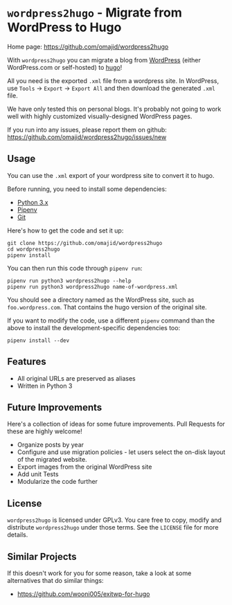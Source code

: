 # `wordpress2hugo` - Migrate from WordPress to Hugo

Home page: https://github.com/omajid/wordpress2hugo

With `wordpress2hugo` you can migrate a blog from
[WordPress](https://wordpress.com/) (either WordPress.com or
self-hosted) to [hugo](https://gohugo.io/)!

All you need is the exported `.xml` file from a wordpress site. In
WordPress, use `Tools` -> `Export` -> `Export All` and then download
the generated `.xml` file.

We have only tested this on personal blogs. It's probably not going to
work well with highly customized visually-designed WordPress pages.

If you run into any issues, please report them on github:
https://github.com/omajid/wordpress2hugo/issues/new

## Usage

You can use the `.xml` export of your wordpress site to convert it to
hugo.

Before running, you need to install some dependencies:

- [Python 3.x](https://www.python.org/)
- [Pipenv](https://pipenv.pypa.io/en/latest/)
- [Git](https://git-scm.com/downloads)

Here's how to get the code and set it up:

``` shell
git clone https://github.com/omajid/wordpress2hugo
cd wordpress2hugo
pipenv install
```

You can then run this code through `pipenv run`:

```shell
pipenv run python3 wordpress2hugo --help
pipenv run python3 wordpress2hugo name-of-wordpress.xml
```

You should see a directory named as the WordPress site, such as
`foo.wordpress.com`. That contains the hugo version of the original
site.

If you want to modify the code, use a different `pipenv` command than
the above to install the development-specific dependencies too:

``` shell
pipenv install --dev
```

## Features

- All original URLs are preserved as aliases
- Written in Python 3

## Future Improvements

Here's a collection of ideas for some future improvements. Pull
Requests for these are highly welcome!

- Organize posts by year
- Configure and use migration policies - let users select the on-disk
  layout of the migrated website.
- Export images from the original WordPress site
- Add unit Tests
- Modularize the code further

## License

`wordpress2hugo` is licensed under GPLv3. You care free to copy,
modify and distribute `wordpress2hugo` under those terms. See the
`LICENSE` file for more details.

## Similar Projects

If this doesn't work for you for some reason, take a look at some
alternatives that do similar things:

- https://github.com/wooni005/exitwp-for-hugo
